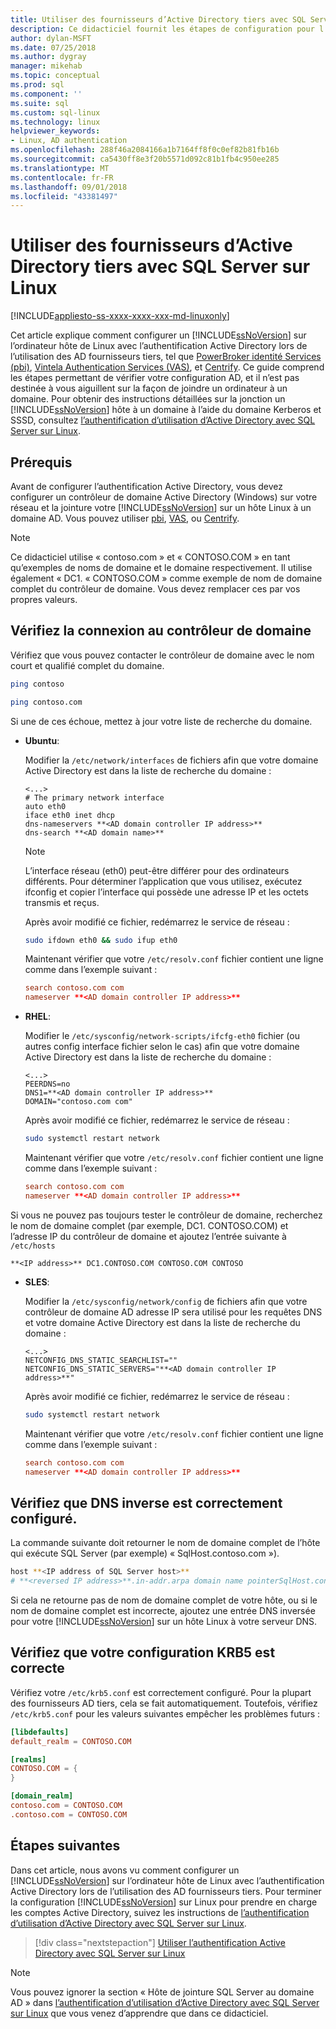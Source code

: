 ```yaml
---
title: Utiliser des fournisseurs d’Active Directory tiers avec SQL Server sur Linux | Microsoft Docs
description: Ce didacticiel fournit les étapes de configuration pour l’authentification Active Directory avec des fournisseurs tiers
author: dylan-MSFT
ms.date: 07/25/2018
ms.author: dygray
manager: mikehab
ms.topic: conceptual
ms.prod: sql
ms.component: ''
ms.suite: sql
ms.custom: sql-linux
ms.technology: linux
helpviewer_keywords:
- Linux, AD authentication
ms.openlocfilehash: 288f46a2084166a1b7164ff8f0c0ef82b81fb16b
ms.sourcegitcommit: ca5430ff8e3f20b5571d092c81b1fb4c950ee285
ms.translationtype: MT
ms.contentlocale: fr-FR
ms.lasthandoff: 09/01/2018
ms.locfileid: "43381497"
---
```

# <a name="use-third-party-active-directory-providers-with-sql-server-on-linux"></a>Utiliser des fournisseurs d’Active Directory tiers avec SQL Server sur Linux

[!INCLUDE[appliesto-ss-xxxx-xxxx-xxx-md-linuxonly](../includes/appliesto-ss-xxxx-xxxx-xxx-md-linuxonly.md)]

Cet article explique comment configurer un [!INCLUDE[ssNoVersion](../includes/ssnoversion-md.md)] sur l’ordinateur hôte de Linux avec l’authentification Active Directory lors de l’utilisation des AD fournisseurs tiers, tel que [PowerBroker identité Services (pbi)](https://www.beyondtrust.com/), [Vintela Authentication Services (VAS)](https://www.oneidentity.com/products/authentication-services/), et [Centrify](https://www.centrify.com/). Ce guide comprend les étapes permettant de vérifier votre configuration AD, et il n’est pas destinée à vous aiguillent sur la façon de joindre un ordinateur à un domaine. Pour obtenir des instructions détaillées sur la jonction un [!INCLUDE[ssNoVersion](../includes/ssnoversion-md.md)] hôte à un domaine à l’aide du domaine Kerberos et SSSD, consultez [l’authentification d’utilisation d’Active Directory avec SQL Server sur Linux](sql-server-linux-active-directory-authentication.md).

## <a name="prerequisites"></a>Prérequis

Avant de configurer l’authentification Active Directory, vous devez configurer un contrôleur de domaine Active Directory (Windows) sur votre réseau et la jointure votre [!INCLUDE[ssNoVersion](../includes/ssnoversion-md.md)] sur un hôte Linux à un domaine AD. Vous pouvez utiliser [pbi](https://www.beyondtrust.com/), [VAS](https://www.oneidentity.com/products/authentication-services/), ou [Centrify](https://www.centrify.com/).

> [!NOTE]
>
>Ce didacticiel utilise « contoso.com » et « CONTOSO.COM » en tant qu’exemples de noms de domaine et le domaine respectivement. Il utilise également « DC1. « CONTOSO.COM » comme exemple de nom de domaine complet du contrôleur de domaine. Vous devez remplacer ces par vos propres valeurs.

## <a name="check-connection-to-domain-controller"></a>Vérifiez la connexion au contrôleur de domaine

Vérifiez que vous pouvez contacter le contrôleur de domaine avec le nom court et qualifié complet du domaine.

   ```bash
   ping contoso

   ping contoso.com
   ```

   Si une de ces échoue, mettez à jour votre liste de recherche du domaine.

   - **Ubuntu**:

     Modifier la `/etc/network/interfaces` de fichiers afin que votre domaine Active Directory est dans la liste de recherche du domaine : 

     ```/etc/network/interfaces
     <...>
     # The primary network interface
     auto eth0
     iface eth0 inet dhcp
     dns-nameservers **<AD domain controller IP address>**
     dns-search **<AD domain name>**
     ```

     > [!NOTE]
     > L’interface réseau (eth0) peut-être différer pour des ordinateurs différents. Pour déterminer l’application que vous utilisez, exécutez ifconfig et copier l’interface qui possède une adresse IP et les octets transmis et reçus.

     Après avoir modifié ce fichier, redémarrez le service de réseau :

     ```bash
     sudo ifdown eth0 && sudo ifup eth0
     ```

     Maintenant vérifier que votre `/etc/resolv.conf` fichier contient une ligne comme dans l’exemple suivant :  

     ```/etc/resolv.conf
     search contoso.com com  
     nameserver **<AD domain controller IP address>**
     ```

   - **RHEL**:

     Modifier le `/etc/sysconfig/network-scripts/ifcfg-eth0` fichier (ou autres config interface fichier selon le cas) afin que votre domaine Active Directory est dans la liste de recherche du domaine :

     ```/etc/sysconfig/network-scripts/ifcfg-eth0
     <...>
     PEERDNS=no
     DNS1=**<AD domain controller IP address>**
     DOMAIN="contoso.com com"
     ```

     Après avoir modifié ce fichier, redémarrez le service de réseau :

     ```bash
     sudo systemctl restart network
     ```

     Maintenant vérifier que votre `/etc/resolv.conf` fichier contient une ligne comme dans l’exemple suivant :  

     ```/etc/resolv.conf
     search contoso.com com  
     nameserver **<AD domain controller IP address>**
     ```

   Si vous ne pouvez pas toujours tester le contrôleur de domaine, recherchez le nom de domaine complet (par exemple, DC1. CONTOSO.COM) et l’adresse IP du contrôleur de domaine et ajoutez l’entrée suivante à `/etc/hosts`

   ```/etc/hosts
   **<IP address>** DC1.CONTOSO.COM CONTOSO.COM CONTOSO
   ```

   - **SLES**:

     Modifier la `/etc/sysconfig/network/config` de fichiers afin que votre contrôleur de domaine AD adresse IP sera utilisé pour les requêtes DNS et votre domaine Active Directory est dans la liste de recherche du domaine :

     ```/etc/sysconfig/network/config
     <...>
     NETCONFIG_DNS_STATIC_SEARCHLIST=""
     NETCONFIG_DNS_STATIC_SERVERS="**<AD domain controller IP address>**"
     ```

     Après avoir modifié ce fichier, redémarrez le service de réseau :
     ```bash
     sudo systemctl restart network
     ```

     Maintenant vérifier que votre `/etc/resolv.conf` fichier contient une ligne comme dans l’exemple suivant :

     ```/etc/resolv.conf
     search contoso.com com
     nameserver **<AD domain controller IP address>**
     ```

## <a name="check-reverse-dns-is-properly-configured"></a>Vérifiez que DNS inverse est correctement configuré.

La commande suivante doit retourner le nom de domaine complet de l’hôte qui exécute SQL Server (par exemple) « SqlHost.contoso.com »).

   ```bash
   host **<IP address of SQL Server host>**
   # **<reversed IP address>**.in-addr.arpa domain name pointerSqlHost.contoso.com.
   ```

   Si cela ne retourne pas de nom de domaine complet de votre hôte, ou si le nom de domaine complet est incorrecte, ajoutez une entrée DNS inversée pour votre [!INCLUDE[ssNoVersion](../includes/ssnoversion-md.md)] sur un hôte Linux à votre serveur DNS.

## <a name="check-your-krb5-configuration-is-correct"></a>Vérifiez que votre configuration KRB5 est correcte

Vérifiez votre `/etc/krb5.conf` est correctement configuré. Pour la plupart des fournisseurs AD tiers, cela se fait automatiquement. Toutefois, vérifiez `/etc/krb5.conf` pour les valeurs suivantes empêcher les problèmes futurs :

   ```/etc/krb5.conf
   [libdefaults]
   default_realm = CONTOSO.COM

   [realms]
   CONTOSO.COM = {
   }

   [domain_realm]
   contoso.com = CONTOSO.COM
   .contoso.com = CONTOSO.COM
   ```

## <a name="next-steps"></a>Étapes suivantes

Dans cet article, nous avons vu comment configurer un [!INCLUDE[ssNoVersion](../includes/ssnoversion-md.md)] sur l’ordinateur hôte de Linux avec l’authentification Active Directory lors de l’utilisation des AD fournisseurs tiers. Pour terminer la configuration [!INCLUDE[ssNoVersion](../includes/ssnoversion-md.md)] sur Linux pour prendre en charge les comptes Active Directory, suivez les instructions de [l’authentification d’utilisation d’Active Directory avec SQL Server sur Linux](sql-server-linux-active-directory-authentication.md).

> [!div class="nextstepaction"]
> [Utiliser l’authentification Active Directory avec SQL Server sur Linux](sql-server-linux-active-directory-authentication.md)

> [!NOTE]
>
> Vous pouvez ignorer la section « Hôte de jointure SQL Server au domaine AD » dans [l’authentification d’utilisation d’Active Directory avec SQL Server sur Linux](sql-server-linux-active-directory-authentication.md) que vous venez d’apprendre que dans ce didacticiel.